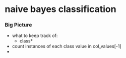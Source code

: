 # naive bayes classification


### Big Picture 
- what to keep track of:
  - class* 
- count instances of each class value in col_values[-1]
- 



